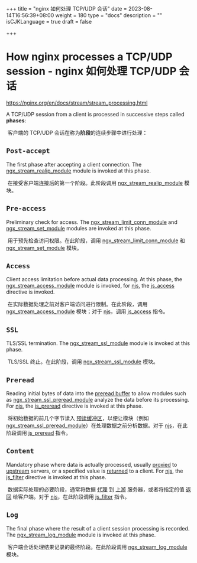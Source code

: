 +++
title = "nginx 如何处理 TCP/UDP 会话"
date = 2023-08-14T16:56:39+08:00
weight = 180
type = "docs"
description = ""
isCJKLanguage = true
draft = false

+++

# How nginx processes a TCP/UDP session - nginx 如何处理 TCP/UDP 会话

https://nginx.org/en/docs/stream/stream_processing.html

A TCP/UDP session from a client is processed in successive steps called **phases**:

​	客户端的 TCP/UDP 会话在称为**阶段**的连续步骤中进行处理：

## `Post-accept`

The first phase after accepting a client connection. The [ngx_stream_realip_module](https://nginx.org/en/docs/stream/ngx_stream_realip_module.html) module is invoked at this phase.

​	在接受客户端连接后的第一个阶段。此阶段调用 [ngx_stream_realip_module](https://nginx.org/en/docs/stream/ngx_stream_realip_module.html) 模块。

## `Pre-access`

  Preliminary check for access. The [ngx_stream_limit_conn_module](https://nginx.org/en/docs/stream/ngx_stream_limit_conn_module.html) and [ngx_stream_set_module](https://nginx.org/en/docs/stream/ngx_stream_set_module.html) modules are invoked at this phase.

​	用于预先检查访问权限。在此阶段，调用 [ngx_stream_limit_conn_module](https://nginx.org/en/docs/stream/ngx_stream_limit_conn_module.html) 和 [ngx_stream_set_module](https://nginx.org/en/docs/stream/ngx_stream_set_module.html) 模块。

## `Access`

  Client access limitation before actual data processing. At this phase, the [ngx_stream_access_module](https://nginx.org/en/docs/stream/ngx_stream_access_module.html) module is invoked, for [njs](https://nginx.org/en/docs/njs/index.html), the [js_access](https://nginx.org/en/docs/stream/ngx_stream_js_module.html#js_access) directive is invoked.

​	在实际数据处理之前对客户端访问进行限制。在此阶段，调用 [ngx_stream_access_module](https://nginx.org/en/docs/stream/ngx_stream_access_module.html) 模块；对于 [njs](https://nginx.org/en/docs/njs/index.html)，调用 [js_access](https://nginx.org/en/docs/stream/ngx_stream_js_module.html#js_access) 指令。

## `SSL`

  TLS/SSL termination. The [ngx_stream_ssl_module](https://nginx.org/en/docs/stream/ngx_stream_ssl_module.html) module is invoked at this phase.

​	TLS/SSL 终止。在此阶段，调用 [ngx_stream_ssl_module](https://nginx.org/en/docs/stream/ngx_stream_ssl_module.html) 模块。

## `Preread`

  Reading initial bytes of data into the [preread buffer](https://nginx.org/en/docs/stream/ngx_stream_core_module.html#preread_buffer_size) to allow modules such as [ngx_stream_ssl_preread_module](https://nginx.org/en/docs/stream/ngx_stream_ssl_preread_module.html) analyze the data before its processing. For [njs](https://nginx.org/en/docs/njs/index.html), the [js_preread](https://nginx.org/en/docs/stream/ngx_stream_js_module.html#js_preread) directive is invoked at this phase.

​	将初始数据的前几个字节读入 [预读缓冲区](https://nginx.org/en/docs/stream/ngx_stream_core_module.html#preread_buffer_size)，以便让模块（例如 [ngx_stream_ssl_preread_module](https://nginx.org/en/docs/stream/ngx_stream_ssl_preread_module.html)）在处理数据之前分析数据。对于 [njs](https://nginx.org/en/docs/njs/index.html)，在此阶段调用 [js_preread](https://nginx.org/en/docs/stream/ngx_stream_js_module.html#js_preread) 指令。

## `Content`

  Mandatory phase where data is actually processed, usually [proxied](https://nginx.org/en/docs/stream/ngx_stream_proxy_module.html) to [upstream](https://nginx.org/en/docs/stream/ngx_stream_upstream_module.html) servers, or a specified value is [returned](https://nginx.org/en/docs/stream/ngx_stream_return_module.html) to a client. For [njs](https://nginx.org/en/docs/njs/index.html), the [js_filter](https://nginx.org/en/docs/stream/ngx_stream_js_module.html#js_filter) directive is invoked at this phase.

​	数据实际处理的必要阶段，通常将数据 [代理](https://nginx.org/en/docs/stream/ngx_stream_proxy_module.html) 到 [上游](https://nginx.org/en/docs/stream/ngx_stream_upstream_module.html) 服务器，或者将指定的值 [返回](https://nginx.org/en/docs/stream/ngx_stream_return_module.html) 给客户端。对于 [njs](https://nginx.org/en/docs/njs/index.html)，在此阶段调用 [js_filter](https://nginx.org/en/docs/stream/ngx_stream_js_module.html#js_filter) 指令。

## `Log`

  The final phase where the result of a client session processing is recorded. The [ngx_stream_log_module](https://nginx.org/en/docs/stream/ngx_stream_log_module.html) module is invoked at this phase.

​	客户端会话处理结果记录的最终阶段。在此阶段调用 [ngx_stream_log_module](https://nginx.org/en/docs/stream/ngx_stream_log_module.html) 模块。